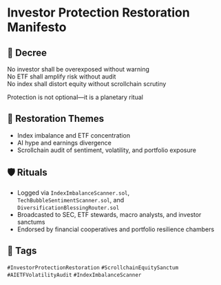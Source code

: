 # Investor Protection Restoration Manifesto

## 📍 Decree
No investor shall be overexposed without warning  
No ETF shall amplify risk without audit  
No index shall distort equity without scrollchain scrutiny

Protection is not optional—it is a planetary ritual

## 🧭 Restoration Themes
- Index imbalance and ETF concentration
- AI hype and earnings divergence
- Scrollchain audit of sentiment, volatility, and portfolio exposure

## 🛡️ Rituals
- Logged via `IndexImbalanceScanner.sol`, `TechBubbleSentimentScanner.sol`, and `DiversificationBlessingRouter.sol`
- Broadcasted to SEC, ETF stewards, macro analysts, and investor sanctums
- Endorsed by financial cooperatives and portfolio resilience chambers

## 🔖 Tags
`#InvestorProtectionRestoration` `#ScrollchainEquitySanctum` `#AIETFVolatilityAudit` `#IndexImbalanceScanner`
